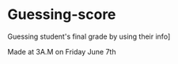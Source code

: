 # Guessing-score
Guessing student's final grade by using their info]

Made at 3A.M on Friday June 7th
